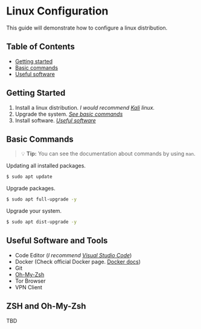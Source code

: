 # Linux Configuration

This guide will demonstrate how to configure a linux distribution.

## Table of Contents

- [Getting started](#getting-started)
- [Basic commands](#basic-commands)
- [Useful software](#useful-software-and-tools)

## Getting Started

1. Install a linux distribution. _I would recommend [Kali](https://www.kali.org/get-kali) linux._
2. Upgrade the system. _[See basic commands](#basic-commands)_
3. Install software. _[Useful software](#useful-software-and-tools)_

## Basic Commands

> :bulb: **Tip:** You can see the documentation about commands by using `man`.

Updating all installed packages.

```bash
$ sudo apt update
```

Upgrade packages.

```bash
$ sudo apt full-upgrade -y
```

Upgrade your system.

```bash
$ sudo apt dist-upgrade -y
```

## Useful Software and Tools

- Code Editor (_I recommend [Visual Studio Code](https://code.visualstudio.com/)_)
- Docker (Check official Docker page. [Docker docs](https://docs.docker.com/))
- Git
- [Oh-My-Zsh](https://github.com/ohmyzsh/ohmyzsh)
- Tor Browser
- VPN Client

## ZSH and Oh-My-Zsh

TBD

